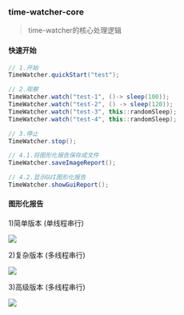 ### time-watcher-core
> time-watcher的核心处理逻辑

#### 快速开始

```java
// 1.开始
TimeWatcher.quickStart("test");

// 2.观察
TimeWatcher.watch("test-1", ()-> sleep(100));
TimeWatcher.watch("test-2", () -> sleep(120));
TimeWatcher.watch("test-3", this::randomSleep);
TimeWatcher.watch("test-4", this::randomSleep);

// 3.停止
TimeWatcher.stop();

// 4.1.将图形化报告保存成文件
TimeWatcher.saveImageReport();

// 4.2.显示GUI图形化报告
TimeWatcher.showGuiReport();

```

#### 图形化报告

1)简单版本 (单线程串行)

![](https://images.cnblogs.com/cnblogs_com/kancy/2069805/o_211228102901_quick-start.png)

2)复杂版本 (多线程串行)

![](https://images.cnblogs.com/cnblogs_com/kancy/2069805/o_211228102630_trace_report_01.png)

3)高级版本 (多线程串行)

![](https://images.cnblogs.com/cnblogs_com/kancy/2069805/o_211228102911_trace_report_02.png)